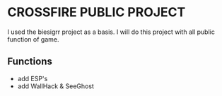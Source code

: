 # CROSSFIRE PUBLIC PROJECT
  I used the biesigrr project as a basis. I will do this project with all public function of game.
## Functions
- add ESP's
- add WallHack & SeeGhost
